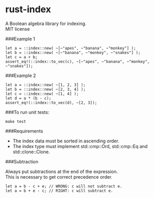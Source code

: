 rust-index
==========

A Boolean algebra library for indexing.  
MIT license

###Example 1

    let a = ::index::new( ~[~"apes", ~"banana", ~"monkey"] );
    let b = ::index::new( ~[~"banana", ~"monkey", ~"snakes"] );
    let c = a + b;
    assert_eq!(::index::to_vec(c), ~[~"apes", ~"banana", ~"monkey", ~"snakes"]);

###Example 2

    let a = ::index::new( ~[1, 2, 3] );
    let b = ::index::new( ~[2, 3, 4] );
    let c = ::index::new( ~[1, 4] );
    let d = a * (b - c);
    assert_eq!(::index::to_vec(d), ~[2, 3]);

###To run unit tests:

    make test
    
###Requirements

* The index data must be sorted in ascending order.  
* The index type must implement std::cmp::Ord, std::cmp::Eq and std::clone::Clone.

###Subtraction

Always put subtractions at the end of the expression.  
This is necessary to get correct precedence order.

    let a = b - c + e; // WRONG: c will not subtract e.
    let a = b + e - c; // RIGHT: c will subtract e.
